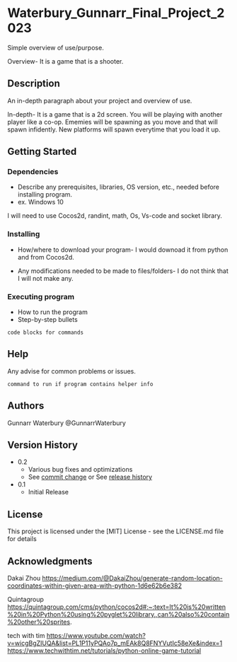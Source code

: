 # Waterbury_Gunnarr_Final_Project_2023

Simple overview of use/purpose.

Overview- It is a game that is a shooter. 

## Description

An in-depth paragraph about your project and overview of use.

In-depth- It is a game that is a 2d screen. You will be playing with another player like a co-op. Ememies will be spawning as you move and that will spawn infidently. New platforms will spawn everytime that you load it up.

## Getting Started

### Dependencies

* Describe any prerequisites, libraries, OS version, etc., needed before installing program.
* ex. Windows 10

I will need to use Cocos2d, randint, math, Os, Vs-code and socket library. 

### Installing

* How/where to download your program- I would downoad it from python and from Cocos2d. 

* Any modifications needed to be made to files/folders- I do not think that I will not make any. 

### Executing program

* How to run the program
* Step-by-step bullets
```
code blocks for commands
```

## Help

Any advise for common problems or issues.
```
command to run if program contains helper info
```

## Authors

Gunnarr Waterbury @GunnarrWaterbury



## Version History

* 0.2
    * Various bug fixes and optimizations
    * See [commit change]() or See [release history]()
* 0.1
    * Initial Release

## License

This project is licensed under the [MIT] License - see the LICENSE.md file for details

## Acknowledgments

Dakai Zhou
https://medium.com/@DakaiZhou/generate-random-location-coordinates-within-given-area-with-python-1d6e62b6e382

Quintagroup
https://quintagroup.com/cms/python/cocos2d#:~:text=It%20is%20written%20in%20Python%20using%20pyglet%20library.,can%20also%20contain%20other%20sprites.

tech with tim
https://www.youtube.com/watch?v=wicgBgZIUQA&list=PL1P11yPQAo7p_mEAk8Q8FNYVutIc58eXe&index=1
https://www.techwithtim.net/tutorials/python-online-game-tutorial
